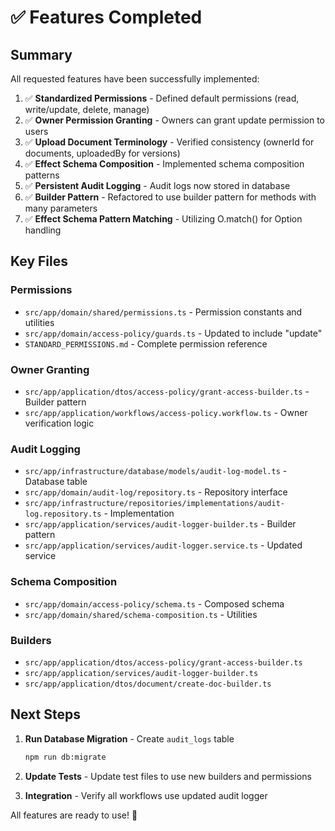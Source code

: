 # ✅ Features Completed

## Summary

All requested features have been successfully implemented:

1. ✅ **Standardized Permissions** - Defined default permissions (read, write/update, delete, manage)
2. ✅ **Owner Permission Granting** - Owners can grant update permission to users
3. ✅ **Upload Document Terminology** - Verified consistency (ownerId for documents, uploadedBy for versions)
4. ✅ **Effect Schema Composition** - Implemented schema composition patterns
5. ✅ **Persistent Audit Logging** - Audit logs now stored in database
6. ✅ **Builder Pattern** - Refactored to use builder pattern for methods with many parameters
7. ✅ **Effect Schema Pattern Matching** - Utilizing O.match() for Option handling

## Key Files

### Permissions
- `src/app/domain/shared/permissions.ts` - Permission constants and utilities
- `src/app/domain/access-policy/guards.ts` - Updated to include "update"
- `STANDARD_PERMISSIONS.md` - Complete permission reference

### Owner Granting
- `src/app/application/dtos/access-policy/grant-access-builder.ts` - Builder pattern
- `src/app/application/workflows/access-policy.workflow.ts` - Owner verification logic

### Audit Logging
- `src/app/infrastructure/database/models/audit-log-model.ts` - Database table
- `src/app/domain/audit-log/repository.ts` - Repository interface
- `src/app/infrastructure/repositories/implementations/audit-log.repository.ts` - Implementation
- `src/app/application/services/audit-logger-builder.ts` - Builder pattern
- `src/app/application/services/audit-logger.service.ts` - Updated service

### Schema Composition
- `src/app/domain/access-policy/schema.ts` - Composed schema
- `src/app/domain/shared/schema-composition.ts` - Utilities

### Builders
- `src/app/application/dtos/access-policy/grant-access-builder.ts`
- `src/app/application/services/audit-logger-builder.ts`
- `src/app/application/dtos/document/create-doc-builder.ts`

## Next Steps

1. **Run Database Migration** - Create `audit_logs` table
   ```bash
   npm run db:migrate
   ```

2. **Update Tests** - Update test files to use new builders and permissions

3. **Integration** - Verify all workflows use updated audit logger

All features are ready to use! 🎉

